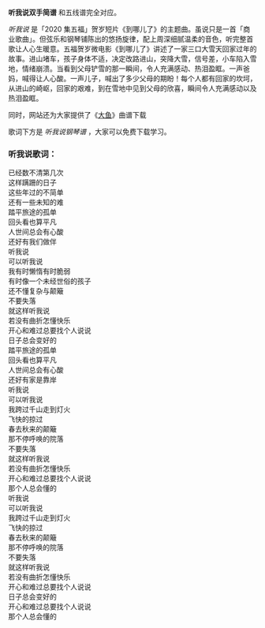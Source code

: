 

**听我说双手简谱** 和五线谱完全对应。

_听我说_ 是「2020
集五福」贺岁短片《到哪儿了》的主题曲。虽说只是一首「商业歌曲」。但弦乐和钢琴铺陈出的悠扬旋律，配上周深细腻温柔的音色，听完整首歌让人心生暖意。五福贺岁微电影《到哪儿了》讲述了一家三口大雪天回家过年的故事。进山堵车，孩子身体不适，决定改路进山，突降大雪，信号差，小车陷入雪地，情绪崩溃。当看到父母铲雪的那一瞬间，令人充满感动、热泪盈眶。一声爸妈，喊得让人心酸。一声儿子，喊出了多少父母的期盼！每个人都有回家的坎坷，从进山的崎岖，回家的艰难，到在雪地中见到父母的欣喜，瞬间令人充满感动以及热泪盈眶。

同时，网站还为大家提供了《[大鱼](Music-6983-大鱼-周深.html "大鱼")》曲谱下载

歌词下方是 _听我说钢琴谱_ ，大家可以免费下载学习。

### 听我说歌词：

已经数不清第几次  
这样蹒跚的日子  
这些年过的不简单  
还有一些未知的难  
踏平旅途的孤单  
回头看也算平凡  
人世间总会有心酸  
还好有我们做伴  
听我说  
可以听我说  
我有时懒惰有时脆弱  
有时像一个未经世俗的孩子  
还不懂复杂与颠簸  
不要失落  
就这样听我说  
若没有曲折怎懂快乐  
开心和难过总要找个人说说  
日子总会变好的  
踏平旅途的孤单  
回头看也算平凡  
人世间总会有心酸  
还好有家是靠岸  
听我说  
可以听我说  
我跨过千山走到灯火  
飞快的掠过  
春去秋来的颠簸  
那不停呼唤的院落  
不要失落  
就这样听我说  
若没有曲折怎懂快乐  
开心和难过总要找个人说说  
那个人总会懂的  
听我说  
可以听我说  
我跨过千山走到灯火  
飞快的掠过  
春去秋来的颠簸  
那不停呼唤的院落  
不要失落  
就这样听我说  
若没有曲折怎懂快乐  
开心和难过总要找个人说说  
日子总会变好的  
开心和难过总要找个人说说  
那个人总会懂的  

